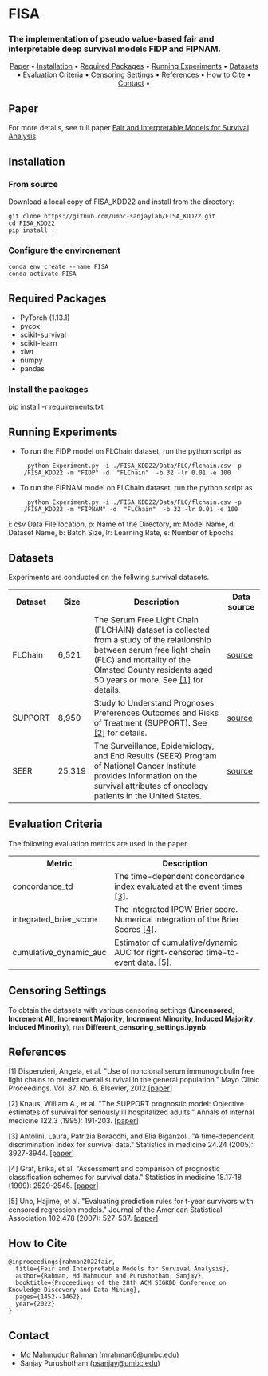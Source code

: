 
# FISA
### The implementation of pseudo value-based fair and interpretable deep survival models FIDP and FIPNAM.

<p align="center">
    <a href="#Paper">Paper</a> •
    <a href="#installation">Installation</a> •    
    <a href="#required-packages">Required Packages</a> •
    <a href="#running-experiments">Running Experiments</a> • 
    <a href="#datasets">Datasets</a> •    
    <a href="#evaluation-criteria">Evaluation Criteria</a> •
    <a href="#censoring-settings">Censoring Settings</a> • 
    <a href="#references">References</a> •	
    <a href="#how-to-cite">How to Cite</a> •    
    <a href="#Contact">Contact</a> •
</p>


## Paper
For more details, see full paper [Fair and Interpretable Models for Survival Analysis](https://dl.acm.org/doi/10.1145/3534678.3539259).

## Installation
### From source
Download a local copy of FISA_KDD22 and install from the directory:

	git clone https://github.com/umbc-sanjaylab/FISA_KDD22.git
	cd FISA_KDD22
	pip install .

### Configure the environement

	conda env create --name FISA
	conda activate FISA

## Required Packages
* PyTorch (1.13.1)
* pycox
* scikit-survival 
* scikit-learn
* xlwt
* numpy
* pandas

### Install the packages
pip install -r requirements.txt


## Running Experiments
* To run the FIDP model on FLChain dataset, run the python script as 

		python Experiment.py -i ./FISA_KDD22/Data/FLC/flchain.csv -p ./FISA_KDD22 -m "FIDP" -d  "FLChain"  -b 32 -lr 0.01 -e 100

* To run the FIPNAM model on FLChain dataset, run the python script as 

		python Experiment.py -i ./FISA_KDD22/Data/FLC/flchain.csv -p ./FISA_KDD22 -m "FIPNAM" -d  "FLChain"  -b 32 -lr 0.01 -e 100
	
i: csv Data File location, 
p: Name of the Directory, 
m: Model Name, 
d: Dataset Name, 
b: Batch Size, 
lr: Learning Rate, 
e: Number of Epochs	

## Datasets 
Experiments are conducted on the follwing survival datasets.

<table>
    <tr>
        <th>Dataset</th>
        <th>Size</th>
        <th>Description</th>
        <th>Data source</th>
    </tr>
    <tr>
        <td>FLChain</td>
        <td>6,521</td>
        <td>
        The Serum Free Light Chain (FLCHAIN) dataset is collected from a study of the relationship between serum free light chain (FLC) and mortality of the Olmsted County residents aged 50 years or more.  See <a href="#references">[1]</a> for details.
        </td>
        <td><a href="https://scikit-survival.readthedocs.io/en/stable/api/generated/sksurv.datasets.load_flchain.html">source</a>
    </tr>
    <tr>
        <td>SUPPORT</td>
        <td>8,950</td>
        <td>
        Study to Understand Prognoses Preferences Outcomes and Risks of Treatment (SUPPORT).
        See <a href="#references">[2]</a> for details.
        </td>
        <td><a href="https://github.com/autonlab/auton-survival/tree/master/dsm/datasets">source</a>
    </tr>
    <tr>
        <td>SEER</td>
        <td>25,319</td>
        <td>
        The Surveillance, Epidemiology, and End Results (SEER) Program of National Cancer Institute provides information on the survival attributes of oncology patients in the United States.
        </td>
        <td><a href="https://seer.cancer.gov/">source</a>
    </tr>		
</table>

## Evaluation Criteria 
The following evaluation metrics are used in the paper.

<table>
    <tr>
        <th>Metric</th>
        <th>Description</th>
    </tr>
    <tr>
        <td>concordance_td</td>
        <td>
        The time-dependent concordance index evaluated at the event times <a href="#references">[3]</a>.
        </td>
    </tr>
    <tr>
        <td>integrated_brier_score</td>
        <td>
        The integrated IPCW Brier score. Numerical integration of the Brier Scores <a href="#references">[4]</a>.
        </td>
    </tr>
    <tr>
        <td>cumulative_dynamic_auc</td>
        <td>
        Estimator of cumulative/dynamic AUC for right-censored time-to-event data. <a href="#references">[5]</a>.
        </td>
    </tr>	
</table>

## Censoring Settings 
To obtain the datasets with various censoring settings (**Uncensored**, **Increment All**, **Increment Majority**, **Increment Minority**, **Induced Majority**, **Induced Minority**), run **Different_censoring_settings.ipynb**.

## References
\[1\] Dispenzieri, Angela, et al. "Use of nonclonal serum immunoglobulin free light chains to predict overall survival in the general population." Mayo Clinic Proceedings. Vol. 87. No. 6. Elsevier, 2012.\[[paper](https://pubmed.ncbi.nlm.nih.gov/22677072/)\]

\[2\] Knaus, William A., et al. "The SUPPORT prognostic model: Objective estimates of survival for seriously ill hospitalized adults." Annals of internal medicine 122.3 (1995): 191-203. \[[paper](https://pubmed.ncbi.nlm.nih.gov/7810938/)\]

\[3\] Antolini, Laura, Patrizia Boracchi, and Elia Biganzoli. "A time‐dependent discrimination index for survival data." Statistics in medicine 24.24 (2005): 3927-3944. \[[paper](https://doi.org/10.1002/sim.2427)\]
  
\[4\] Graf, Erika, et al. "Assessment and comparison of prognostic classification schemes for survival data." Statistics in medicine 18.17‐18 (1999): 2529-2545. \[[paper](https://onlinelibrary.wiley.com/doi/abs/10.1002/%28SICI%291097-0258%2819990915/30%2918%3A17/18%3C2529%3A%3AAID-SIM274%3E3.0.CO%3B2-5)\]
 
\[5\] Uno, Hajime, et al. "Evaluating prediction rules for t-year survivors with censored regression models." Journal of the American Statistical Association 102.478 (2007): 527-537. \[[paper](https://www.tandfonline.com/doi/abs/10.1198/016214507000000149)\] 

## How to Cite

	@inproceedings{rahman2022fair,
	  title={Fair and Interpretable Models for Survival Analysis},  
	  author={Rahman, Md Mahmudur and Purushotham, Sanjay},  
	  booktitle={Proceedings of the 28th ACM SIGKDD Conference on Knowledge Discovery and Data Mining},  
	  pages={1452--1462},  
	  year={2022}  
	}
  
## Contact
* Md Mahmudur Rahman (mrahman6@umbc.edu)
* Sanjay Purushotham (psanjay@umbc.edu)
